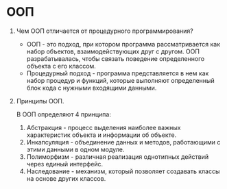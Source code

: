 # ООП
1. Чем ООП отличается от процедурного программирования?
    * ООП - это подход, при котором программа рассматривается как набор объектов, взаимодействующих друг с другом. ООП разрабатывалась, чтобы связать поведение определенного объекта с его классом.
    * Процедурный подход - программа представляется в нем как набор процедур и функций, которые выполняют определенный блок кода с нужными входящими данными.
2. Принципы ООП.

    В ООП определяют 4 принципа:
    1. Абстракция - процесс выделения наиболее важных характеристик объекта и информации об объекте.
    2. Инкапсуляция - объединение данных и методов, работающими с этими данными в одном модуле. 
    3. Полиморфизм - различная реализация однотипных действий через единый интерфейс.
    4. Наследование - механизм, который позволяет создавать классы на основе других классов.